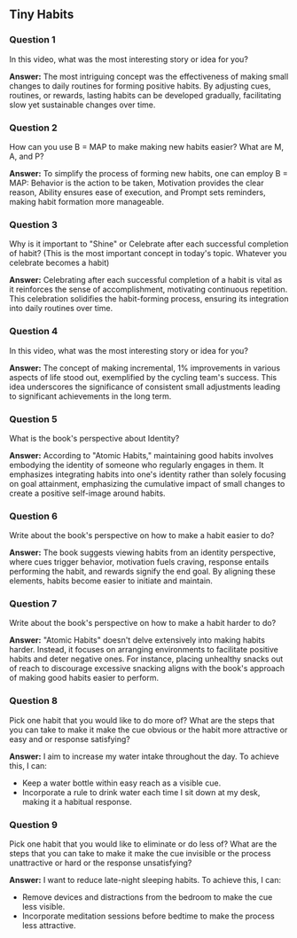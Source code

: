 ## Tiny Habits

### Question 1
In this video, what was the most interesting story or idea for you?

**Answer:**
The most intriguing concept was the effectiveness of making small changes to daily routines for forming positive habits. By adjusting cues, routines, or rewards, lasting habits can be developed gradually, facilitating slow yet sustainable changes over time.

### Question 2
How can you use B = MAP to make making new habits easier? What are M, A, and P?

**Answer:**
To simplify the process of forming new habits, one can employ B = MAP: Behavior is the action to be taken, Motivation provides the clear reason, Ability ensures ease of execution, and Prompt sets reminders, making habit formation more manageable.

### Question 3
Why is it important to "Shine" or Celebrate after each successful completion of habit? (This is the most important concept in today's topic. Whatever you celebrate becomes a habit)

**Answer:**
Celebrating after each successful completion of a habit is vital as it reinforces the sense of accomplishment, motivating continuous repetition. This celebration solidifies the habit-forming process, ensuring its integration into daily routines over time.

### Question 4
In this video, what was the most interesting story or idea for you?

**Answer:**
The concept of making incremental, 1% improvements in various aspects of life stood out, exemplified by the cycling team's success. This idea underscores the significance of consistent small adjustments leading to significant achievements in the long term.

### Question 5
What is the book's perspective about Identity?

**Answer:**
According to "Atomic Habits," maintaining good habits involves embodying the identity of someone who regularly engages in them. It emphasizes integrating habits into one's identity rather than solely focusing on goal attainment, emphasizing the cumulative impact of small changes to create a positive self-image around habits.

### Question 6
Write about the book's perspective on how to make a habit easier to do?

**Answer:**
The book suggests viewing habits from an identity perspective, where cues trigger behavior, motivation fuels craving, response entails performing the habit, and rewards signify the end goal. By aligning these elements, habits become easier to initiate and maintain.

### Question 7
Write about the book's perspective on how to make a habit harder to do?

**Answer:**
"Atomic Habits" doesn't delve extensively into making habits harder. Instead, it focuses on arranging environments to facilitate positive habits and deter negative ones. For instance, placing unhealthy snacks out of reach to discourage excessive snacking aligns with the book's approach of making good habits easier to perform.

### Question 8
Pick one habit that you would like to do more of? What are the steps that you can take to make it make the cue obvious or the habit more attractive or easy and or response satisfying?

**Answer:**
I aim to increase my water intake throughout the day. To achieve this, I can:

* Keep a water bottle within easy reach as a visible cue.
* Incorporate a rule to drink water each time I sit down at my desk, making it a habitual response.

### Question 9
Pick one habit that you would like to eliminate or do less of? What are the steps that you can take to make it make the cue invisible or the process unattractive or hard or the response unsatisfying?

**Answer:**
I want to reduce late-night sleeping habits. To achieve this, I can:

* Remove devices and distractions from the bedroom to make the cue less visible.
* Incorporate meditation sessions before bedtime to make the process less attractive.
